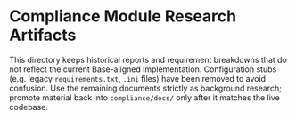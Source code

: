 # Compliance Module Research Artifacts

This directory keeps historical reports and requirement breakdowns that do not
reflect the current Base-aligned implementation. Configuration stubs (e.g.
legacy `requirements.txt`, `.ini` files) have been removed to avoid confusion.
Use the remaining documents strictly as background research; promote material
back into `compliance/docs/` only after it matches the live codebase.
